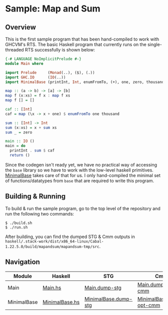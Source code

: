 # Sample: Map and Sum

## Overview
This is the first sample program that has been hand-compiled to work with GHCVM's RTS. The basic Haskell program that currently runs on the single-threaded RTS successfully is shown below:
```haskell
{-# LANGUAGE NoImplicitPrelude #-}
module Main where

import Prelude     (Monad(..), ($), (.))
import GHC.IO      (IO(..))
import MinimalBase (printInt, Int, enumFromTo, (+), one, zero, thousand)

map :: (a -> b) -> [a] -> [b]
map f (x:xs) = f x : map f xs
map f [] = []

caf :: [Int]
caf = map (\x -> x + one) $ enumFromTo one thousand

sum :: [Int] -> Int
sum (x:xs) = x + sum xs
sum _ = zero

main :: IO ()
main = do
  printInt . sum $ caf
  return ()
```
Since the codegen isn't ready yet, we have no practical way of accessing the `base` library so we have to work with the low-level haskell primitives. [MinimalBase](haskell/src/MinimalBase.hs) takes care of that for us. I only hand-compiled the minimal set of functions/datatypes from `base` that are required to write this program.

## Building & Running
To build & run the sample program, go to the top level of the repository and run the following two commands:
```
$ ./build.sh
$ ./run.sh
```

After building, you can find the dumped STG & Cmm outputs in `haskell/.stack-work/dist/x86_64-linux/Cabal-1.22.5.0/build/mapandsum/mapandsum-tmp/src`.

## Navigation
| Module | Haskell | STG | Cmm | Java |
| ------ | ------- | --- | --- | ---- |
| Main | [Main.hs](haskell/src/Main.hs) | [Main.dump-stg](codes/Main.dump-stg) | [Main.dump-opt-cmm](codes/Main.dump-opt-cmm) | [Main.java](java/src/mapandsum/Main.java) | 
| MinimalBase | [MinimalBase.hs](haskell/src/MinimalBase.hs) | [MinimalBase.dump-stg](codes/MinimalBase.dump-stg) | [MinimalBase.dump-opt-cmm](codes/MinimalBase.dump-opt-cmm) | [MinimalBase.java](java/src/mapandsum/MinimalBase.java) | 

